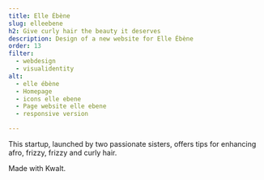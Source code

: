 ```yaml
---
title: Elle Ébène
slug: elleebene
h2: Give curly hair the beauty it deserves
description: Design of a new website for Elle Ébène
order: 13
filter:
  - webdesign
  - visualidentity
alt:
  - elle ébène
  - Homepage
  - icons elle ebene
  - Page website elle ebene
  - responsive version

---
```

This startup, launched by two passionate sisters, offers tips for enhancing afro, frizzy, frizzy and curly hair. 

Made with Kwalt.
